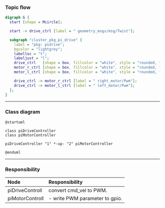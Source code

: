 ### Topic flow

```dot
digraph G {
  start [shape = Mcircle];

  start -> drive_ctrl [label = " geometry_msgs/msg/Twist"];

  subgraph "cluster_pkg_pi_drive" {
    label = "pkg: pidrive";
    bgcolor = "lightgrey";
    labelloc = "t";
    labeljust = "l";
    drive_ctrl   [shape = box, fillcolor = "white", style = "rounded, filled", label = "piDriveController_node"];
    motor_r_ctrl [shape = box, fillcolor = "white", style = "rounded, filled", label = "piRightMotorController-node"];
    motor_l_ctrl [shape = box, fillcolor = "white", style = "rounded, filled", label = "piLeftMotorController-node"];

    drive_ctrl -> motor_r_ctrl [label = " right_motor/Pwm"];
    drive_ctrl -> motor_l_ctrl [label = " left_motor/Pwm"];
  };
}
```

---

### Class diagram

```plantuml
@startuml

class piDriveController
class piMotorController

piDriveController "1" *-up- "2" piMotorController

@enduml
```

---

### Responsibility

| Node | Responsibility|
| :--- | :--- |
|piDriveControll| convert cmd_vel to PWM. |
|piMotorControll| - write PWM parameter to gpio. |
